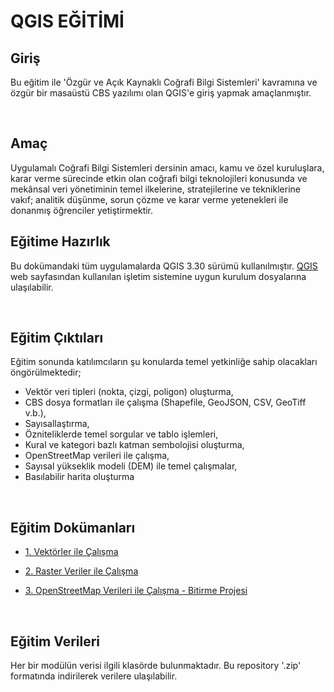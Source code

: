 # QGIS EĞİTİMİ

## Giriş
Bu eğitim ile 'Özgür ve Açık Kaynaklı Coğrafi Bilgi Sistemleri' kavramına ve özgür bir masaüstü CBS yazılımı olan QGIS'e giriş yapmak amaçlanmıştır.

<br>

## Amaç 
Uygulamalı Coğrafi Bilgi Sistemleri dersinin amacı, kamu ve özel kuruluşlara, karar verme sürecinde etkin olan coğrafi bilgi teknolojileri konusunda ve mekânsal veri yönetiminin temel ilkelerine, stratejilerine ve tekniklerine vakıf; analitik düşünme, sorun çözme ve karar verme yetenekleri ile donanmış öğrenciler yetiştirmektir.

## Eğitime Hazırlık
Bu dokümandaki tüm uygulamalarda QGIS 3.30 sürümü kullanılmıştır. [QGIS](https://qgis.org/en/site/forusers/download.html) web sayfasından kullanılan işletim sistemine uygun kurulum dosyalarına ulaşılabilir.

<br>

## Eğitim Çıktıları 

Eğitim sonunda katılımcıların şu konularda temel yetkinliğe sahip olacakları öngörülmektedir;

- Vektör veri tipleri (nokta, çizgi, poligon) oluşturma, 
- CBS dosya formatları ile çalışma (Shapefile, GeoJSON, CSV, GeoTiff v.b.),
- Sayısallaştırma,
- Özniteliklerde temel sorgular ve tablo işlemleri,
- Kural ve kategori bazlı katman sembolojisi oluşturma,
- OpenStreetMap verileri ile çalışma,
- Sayısal yükseklik modeli (DEM) ile temel çalışmalar,
- Basılabilir harita oluşturma

<br>

## Eğitim Dokümanları

- [1. Vektörler ile Çalışma](https://github.com/batuwan/qgis_egitimi/blob/main/1_Vektorler/vektor_analizi.md)

- [2. Raster Veriler ile Çalışma](https://github.com/batuwan/qgis_egitimi/blob/main/2_Raster/raster_veriler.md)

- [3. OpenStreetMap Verileri ile Çalışma - Bitirme Projesi](https://github.com/batuwan/qgis_egitimi/blob/main/3_OSM/buyukada.md)

<br> 

## Eğitim Verileri

Her bir modülün verisi ilgili klasörde bulunmaktadır. Bu repository '.zip' formatında indirilerek verilere ulaşılabilir.
